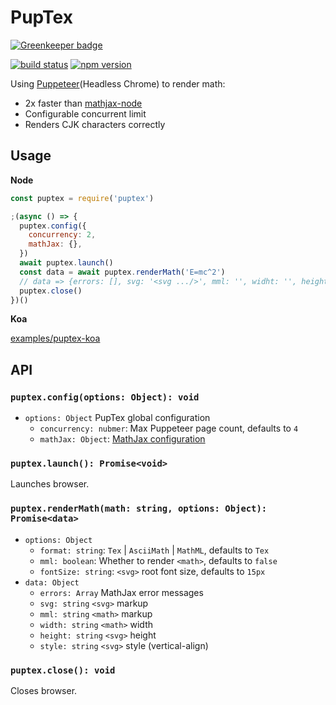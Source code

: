 # PupTex

[![Greenkeeper badge](https://badges.greenkeeper.io/ambar/puptex.svg)](https://greenkeeper.io/)

[![build status](https://img.shields.io/travis/ambar/puptex/master.svg?style=flat-square)](https://travis-ci.org/ambar/puptex)
[![npm version](https://img.shields.io/npm/v/puptex.svg?style=flat-square)](https://www.npmjs.com/package/puptex)

Using [Puppeteer](https://github.com/GoogleChrome/puppeteer)(Headless Chrome) to render math:

- 2x faster than [mathjax-node](https://github.com/mathjax/MathJax-node)
- Configurable concurrent limit
- Renders CJK characters correctly

## Usage

**Node**

```js
const puptex = require('puptex')

;(async () => {
  puptex.config({
    concurrency: 2,
    mathJax: {},
  })
  await puptex.launch()
  const data = await puptex.renderMath('E=mc^2')
  // data => {errors: [], svg: '<svg .../>', mml: '', widht: '', height: '', ...}
  puptex.close()
})()
```

**Koa**

[examples/puptex-koa](./examples/puptex-koa)

## API

### `puptex.config(options: Object): void`

- `options: Object` PupTex global configuration
  - `concurrency: nubmer`: Max Puppeteer page count, defaults to `4`
  - `mathJax: Object`: [MathJax configuration](http://docs.mathjax.org/en/latest/options/index.html)

### `puptex.launch(): Promise<void>`

Launches browser.

### `puptex.renderMath(math: string, options: Object): Promise<data>`

- `options: Object`
  - `format: string`: `Tex` | `AsciiMath` | `MathML`, defaults to `Tex`
  - `mml: boolean`: Whether to render `<math>`, defaults to `false`
  - `fontSize: string`: `<svg>` root font size, defaults to `15px`
- `data: Object`
  - `errors: Array` MathJax error messages
  - `svg: string` `<svg>` markup
  - `mml: string` `<math>` markup
  - `width: string` `<math>` width
  - `height: string` `<svg>` height
  - `style: string` `<svg>` style (vertical-align)

### `puptex.close(): void`

Closes browser.
